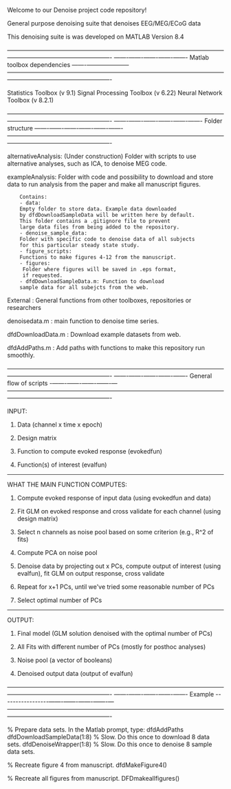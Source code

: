 Welcome to our Denoise project code repository!

General purpose denoising suite that denoises EEG/MEG/ECoG data

This denoising suite is was developed on MATLAB Version 8.4

—————————————————————————————————————————————————————-
——-——-——-——-——- Matlab toolbox dependencies ——-———————
—————————————————————————————————————————————————————-

Statistics Toolbox (v 9.1)
Signal Processing Toolbox (v 6.22)
Neural Network Toolbox (v 8.2.1)

—————————————————————————————————————————————————————-
——-——-——-——-——-——- Folder structure ——-——-——-——-——-——-
—————————————————————————————————————————————————————-

alternativeAnalysis: (Under construction) Folder with 
		scripts to use alternative analyses, such as 
		ICA, to denoise MEG code.

exampleAnalysis:   	  Folder with code and possibility
		to download and store data to run analysis from 
		the paper and make all manuscript figures.
		
		Contains:
		- data:
		Empty folder to store data. Example data downloaded 
		by dfdDownloadSampleData will be written here by default.
		This folder contains a .gitignore file to prevent 
		large data files from being added to the repository. 
		- denoise_sample_data:
		Folder with specific code to denoise data of all subjects 
		for this particular steady state study.
		- figure_scripts:
		Functions to make figures 4-12 from the manuscript.
		- figures:
		 Folder where figures will be saved in .eps format,
		 if requested.
		- dfdDownloadSampleData.m: Function to download
		sample data for all subejcts from the web.

External 	: General functions from other 
		toolboxes, repositories or researchers 

denoisedata.m	: main function to denoise time series.

dfdDownloadData.m : Download example datasets from web.

dfdAddPaths.m	: Add paths with functions to make 
		this repository run smoothly.


—————————————————————————————————————————————————————-
——-——-——-——-——- General flow of scripts -——-——-——-——-—
—————————————————————————————————————————————————————-

INPUT:

1) Data (channel x time x epoch)

2) Design matrix

3) Function to compute evoked response (evokedfun)

4) Function(s) of interest (evalfun)

---
WHAT THE MAIN FUNCTION COMPUTES:

1) Compute evoked response of input data (using evokedfun and data)

2) Fit GLM on evoked response and cross validate for each channel (using design matrix)

3) Select n channels as noise pool based on some criterion (e.g., R^2 of fits)

4) Compute PCA on noise pool

5) Denoise data by projecting out x PCs, compute output of interest (using evalfun), 
	fit GLM on output response, cross validate

6) Repeat for x+1 PCs, until we've tried some reasonable number of PCs

7) Select optimal number of PCs

---
OUTPUT:

1) Final model (GLM solution denoised with the optimal number of PCs)

2) All Fits with different number of PCs (mostly for posthoc analyses)

3) Noise pool (a vector of booleans)

4) Denoised output data (output of evalfun)

—————————————————————————————————————————————————————-
——-——-——-——-——- Example -----------------——-——-——-——-—
—————————————————————————————————————————————————————-

% Prepare data sets.  In the Matlab prompt, type:
dfdAddPaths
dfdDownloadSampleData(1:8) % Slow. Do this once to download 8 data sets.
dfdDenoiseWrapper(1:8) % Slow. Do this once to denoise 8 sample data sets.

%  Recreate figure 4 from manuscript. 
dfdMakeFigure4()

%  Recreate all figures from manuscript. 
DFDmakeallfigures()

